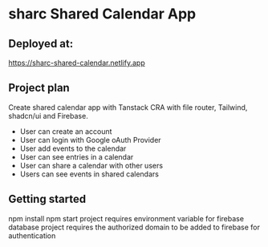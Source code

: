 # sharc Shared Calendar App

## Deployed at: 
https://sharc-shared-calendar.netlify.app

## Project plan

Create shared calendar app with Tanstack CRA with file router, Tailwind, shadcn/ui and Firebase.
 
- User can create an account
- User can login with Google oAuth Provider
- User add events to the calendar
- User can see entries in a calendar
- User can share a calendar with other users
- Users can see events in shared calendars

## Getting started

npm install
npm start
project requires environment variable for firebase database
project requires the authorized domain to be added to firebase for authentication